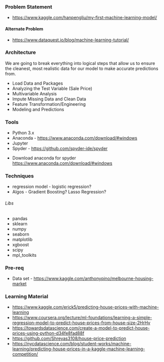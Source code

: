 
### Problem Statement
* https://www.kaggle.com/hanpengliu/my-first-machine-learning-model/

#### Alternate Problem
* https://www.dataquest.io/blog/machine-learning-tutorial/

### Architecture
We are going to break everything into logical steps that allow us to ensure the cleanest, most realistic data for our model to make accurate predictions from.

* Load Data and Packages
* Analyzing the Test Variable (Sale Price)
* Multivariable Analysis
* Impute Missing Data and Clean Data
* Feature Transformation/Engineering
* Modeling and Predictions

### Tools
* Python 3.x
* Anaconda - https://www.anaconda.com/download/#windows
* Jupyter
* Spyder - https://github.com/spyder-ide/spyder

- Download anaconda for spyder https://www.anaconda.com/download/#windows

### Techniques
* regression model -  logistic regression?
* Algos - Gradient Boosting? Lasso Regression?

###### Libs
* pandas
* sklearn
* numpy
* seaborn 
* matplotlib
* xgboost 
* scipy
* mpl_toolkits

### Pre-req
* Data set - https://www.kaggle.com/anthonypino/melbourne-housing-market

### Learning Material
* https://www.kaggle.com/erick5/predicting-house-prices-with-machine-learning
* https://www.coursera.org/lecture/ml-foundations/learning-a-simple-regression-model-to-predict-house-prices-from-house-size-2HrHv
* https://towardsdatascience.com/create-a-model-to-predict-house-prices-using-python-d34fe8fad88f
* https://github.com/Shreyas3108/house-price-prediction
* https://nycdatascience.com/blog/student-works/machine-learning/predicting-house-prices-in-a-kaggle-machine-learning-competition/
 
